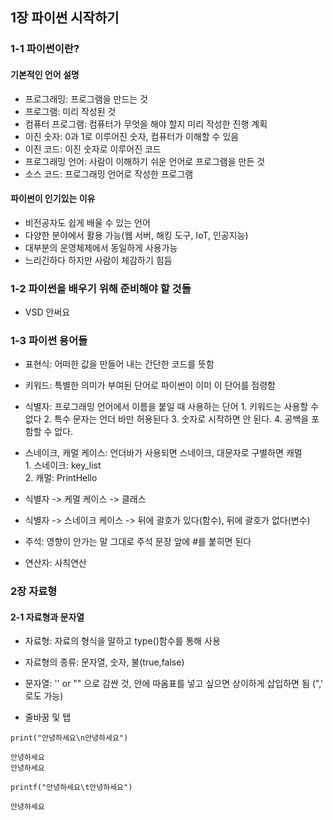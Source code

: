 ## 1장 파이썬 시작하기


### 1-1 파이썬이란?


#### 기본적인 언어 설명

- 프로그래밍: 프로그램을 만드는 것
- 프로그램: 미리 작성된 것
- 컴퓨터 프로그램: 컴퓨터가 무엇을 해야 할지 미리 작성한 진행 계획
- 이진 숫자: 0과 1로 이루어진 숫자, 컴퓨터가 이해할 수 있음
- 이진 코드: 이진 숫자로 이루어진 코드
- 프로그래밍 언어: 사람이 이해하기 쉬운 언어로 프로그램을 만든 것
- 소스 코드: 프로그래밍 언어로 작성한 프로그램

#### 파이썬이 인기있는 이유

- 비전공자도 쉽게 배울 수 있는 언어
- 다양한 분야에서 활용 가능(웹 서버, 해킹 도구, IoT, 인공지능)
- 대부분의 운영체제에서 동일하게 사용가능
- 느리긴하다 하지만 사람이 체감하기 힘듬



### 1-2 파이썬을 배우기 위해 준비해야 할 것들

- VSD 안써요



### 1-3 파이썬 용어들 

- 표현식: 어떠한 값을 만들어 내는 간단한 코드를 뜻함
- 키워드: 특별한 의미가 부여된 단어로 파이썬이 이미 이 단어를 점령함
- 식별자: 프로그래밍 언어에서 이름을 붙일 때 사용하는 단어
          1. 키워드는 사용할 수 없다
          2. 특수 문자는 언더 바만 허용된다
          3. 숫자로 시작하면 안 된다.
          4. 공백을 포함할 수 없다.

- 스네이크, 캐멀 케이스: 언더바가 사용되면 스네이크, 대문자로 구별하면 캐멀  
                       1. 스네이크: key_list  
                       2. 캐멀: PrintHello
                           
- 식별자 -> 케멀 케이스 -> 클래스
- 식별자 -> 스네이크 케이스 -> 뒤에 괄호가 있다(함수), 뒤에 괄호가 없다(변수)

- 주석: 영향이 안가는 말 그대로 주석 문장 앞에 #를 붙히면 된다
- 연산자: 사칙연산


### 2장 자료형


#### 2-1 자료형과 문자열

- 자료형: 자료의 형식을 말하고 type()함수를 통해 사용
- 자료형의 종류: 문자열, 숫자, 불(true,false)  

- 문자열: '' or "" 으로 감싼 것, 안에 따옴표를 넣고 싶으면 상이하게 삽입하면 됨 (\",\' 로도 가능)

- 줄바꿈 및 탭 
~~~~
print("안녕하세요\n안녕하세요")

안녕하세요
안녕하세요

printf("안녕하세요\t안녕하세요")

안녕하세요     
~~~~
 


